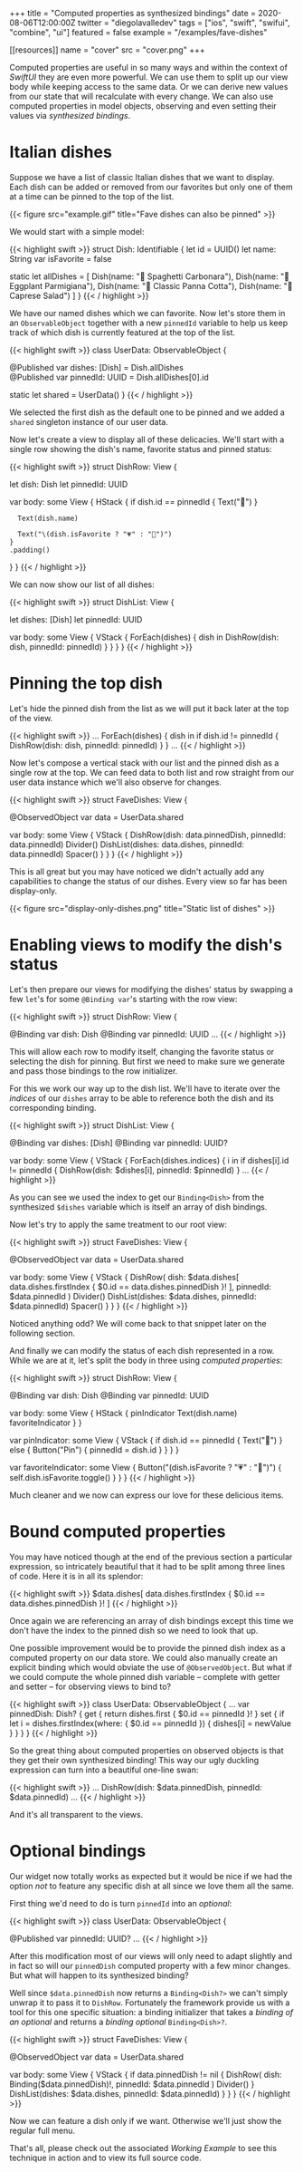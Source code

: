 +++
title = "Computed properties as synthesized bindings"
date = 2020-08-06T12:00:00Z
twitter = "diegolavalledev"
tags = ["ios", "swift", "swifui", "combine", "ui"]
featured = false
example = "/examples/fave-dishes"

[[resources]]
  name = "cover"
  src = "cover.png"
+++

Computed properties are useful in so many ways and within the context of _SwiftUI_ they are even more powerful. We can use them to split up our view body while keeping access to the same data. Or we can derive new values from our state that will recalculate with every change. We can also use computed properties in model objects, observing and even setting their values via _synthesized bindings_.

<!--more-->

# Italian dishes

Suppose we have a list of classic Italian dishes that we want to display. Each dish can be added or removed from our favorites but only one of them at a time can be pinned to the top of the list.

{{< figure src="example.gif" title="Fave dishes can also be pinned" >}}

We would start with a simple model:

{{< highlight swift  >}}
struct Dish: Identifiable {
  let id = UUID()
  let name: String
  var isFavorite = false
  
  static let allDishes = [
    Dish(name: "🍝 Spaghetti Carbonara"),
    Dish(name: "🧀 Eggplant Parmigiana"),
    Dish(name: "🍮 Classic Panna Cotta"),
    Dish(name: "🥗 Caprese Salad")
  ]
}
{{< / highlight >}}

We have our named dishes which we can favorite. Now let's store them in an `ObservableObject` together with a new `pinnedId` variable to help us keep track of which dish is currently featured at the top of the list. 

{{< highlight swift  >}}
class UserData: ObservableObject {
  
  @Published var dishes: [Dish] = Dish.allDishes  
  @Published var pinnedId: UUID = Dish.allDishes[0].id
  
  static let shared = UserData()
}
{{< / highlight >}}

We selected the first dish as the default one to be pinned and we added a `shared` singleton instance of our user data.

Now let's create a view to display all of these delicacies. We'll start with a single row showing the dish's name, favorite status and pinned status:

{{< highlight swift  >}}
struct DishRow: View {

  let dish: Dish
  let pinnedId: UUID
  
  var body: some View {
    HStack {
      if dish.id == pinnedId {
        Text("📌")
      }
      
      Text(dish.name)
      
      Text("\(dish.isFavorite ? "💗" : "🤍")")
    }
    .padding()
  }
}
{{< / highlight >}}

We can now show our list of all dishes:

{{< highlight swift  >}}
struct DishList: View {

  let dishes: [Dish]
  let pinnedId: UUID
  
  var body: some View {
    VStack {
      ForEach(dishes) { dish in
        DishRow(dish: dish, pinnedId: pinnedId)
      }
    }
  }
}
{{< / highlight >}}


# Pinning the top dish

Let's hide the pinned dish from the list as we will put it back later at the top of the view.

{{< highlight swift  >}}
…
ForEach(dishes) { dish in
  if dish.id != pinnedId {
    DishRow(dish: dish, pinnedId: pinnedId)
  }
}
…
{{< / highlight >}}

Now let's compose a vertical stack with our list and the pinned dish as a single row at the top. We can feed data to both list and row straight from our user data instance which we'll also observe for changes.  

{{< highlight swift  >}}
struct FaveDishes: View {

  @ObservedObject var data = UserData.shared

  var body: some View {
    VStack {
      DishRow(dish: data.pinnedDish, pinnedId: data.pinnedId)
      Divider()
      DishList(dishes: data.dishes, pinnedId: data.pinnedId)
      Spacer()
    }
  }
}
{{< / highlight >}}

This is all great but you may have noticed we didn't actually add any capabilities to change the status of our dishes. Every view so far has been display-only.

{{< figure src="display-only-dishes.png" title="Static list of dishes" >}}

# Enabling views to modify the dish's status

Let's then prepare our views for modifying the dishes' status by swapping a few `let`'s for some `@Binding var`'s starting with the row view:

{{< highlight swift  >}}
struct DishRow: View {

  @Binding var dish: Dish
  @Binding var pinnedId: UUID
  …
{{< / highlight >}}

This will allow each row to modify itself, changing the favorite status or selecting the dish for pinning. But first we need to make sure we generate and pass those bindings to the row initializer.

For this we work our way up to the dish list. We'll have to iterate over the _indices_ of our `dishes` array to be able to reference both the dish and its corresponding binding.

{{< highlight swift  >}}
struct DishList: View {

  @Binding var dishes: [Dish]
  @Binding var pinnedId: UUID?
  
  var body: some View {
    VStack {
      ForEach(dishes.indices) { i in
        if dishes[i].id != pinnedId {
          DishRow(dish: $dishes[i], pinnedId: $pinnedId)
        }
        …
{{< / highlight >}}

As you can see we used the index to get our `Binding<Dish>` from the synthesized `$dishes` variable which is itself an array of dish bindings.

Now let's try to apply the same treatment to our root view:

{{< highlight swift  >}}
struct FaveDishes: View {

  @ObservedObject var data = UserData.shared

  var body: some View {
    VStack {
      DishRow(
        dish: $data.dishes[
          data.dishes.firstIndex { $0.id == data.dishes.pinnedDish }!
        ],
        pinnedId: $data.pinnedId
      )
      Divider()
      DishList(dishes: $data.dishes, pinnedId: $data.pinnedId)
      Spacer()
    }
  }
}
{{< / highlight >}}


Noticed anything odd? We will come back to that snippet later on the following section.

And finally we can modify the status of each dish represented in a row. While we are at it, let's split the body in three using _computed properties_:

{{< highlight swift  >}}
struct DishRow: View {

  @Binding var dish: Dish
  @Binding var pinnedId: UUID
  
  var body: some View {
    HStack {
      pinIndicator
      Text(dish.name)
      favoriteIndicator
    }
  }
  
  var pinIndicator: some View {
    VStack {
      if dish.id == pinnedId {
        Text("📌")
      } else {
        Button("Pin") {
          pinnedId = dish.id
        }
      }
    }
  }

  var favoriteIndicator: some View {
    Button("\(dish.isFavorite ? "💗" : "🤍")") {
      self.dish.isFavorite.toggle()
    }
  }
}
{{< / highlight >}}


Much cleaner and we now can express our love for these delicious items.

# Bound computed properties

You may have noticed though at the end of the previous section a particular expression, so intricately beautiful that it had to be split among three lines of code. Here it is in all its splendor:

{{< highlight swift  >}}
$data.dishes[
  data.dishes.firstIndex { $0.id == data.dishes.pinnedDish }!
]
{{< / highlight >}}

Once again we are referencing an array of dish bindings except this time we don't have the index to the pinned dish so we need to look that up.

One possible improvement would be to provide the pinned dish index as a computed property on our data store. We could also manually create an explicit binding which would obviate the use of `@ObservedObject`. But what if we could compute the whole pinned dish variable – complete with getter and setter – for observing views to bind to? 

{{< highlight swift  >}}
class UserData: ObservableObject {
  …
  var pinnedDish: Dish? {
    get {
      return dishes.first { $0.id == pinnedId }!
    }
    set {
      if let i = dishes.firstIndex(where: { $0.id == pinnedId }) {
        dishes[i] = newValue
      }
    }
  }
}
{{< / highlight >}}

So the great thing about computed properties on observed objects is that they get their own synthesized binding! This way our ugly duckling expression can turn into a beautiful one-line swan:

{{< highlight swift  >}}
…
DishRow(dish: $data.pinnedDish, pinnedId: $data.pinnedId)
…
{{< / highlight >}}


And it's all transparent to the views.

# Optional bindings

Our widget now totally works as expected but it would be nice if we had the option _not_ to feature any specific dish at all since we love them all the same.

First thing we'd need to do is turn `pinnedId` into an _optional_:

{{< highlight swift  >}}
class UserData: ObservableObject {

  @Published var pinnedId: UUID?
  …
{{< / highlight >}}

After this modification most of our views will only need to adapt slightly and in fact so will our `pinnedDish` computed property with a few minor changes. But what will happen to its synthesized binding?

Well since `$data.pinnedDish` now returns a `Binding<Dish?>` we can't simply unwrap it to pass it to `DishRow`. Fortunately the framework provide us with a tool for this one specific situation: a binding initializer that takes a _binding of an optional_ and returns a _binding optional_ `Binding<Dish>?`. 

{{< highlight swift  >}}
struct FaveDishes: View {

  @ObservedObject var data = UserData.shared

  var body: some View {
    VStack {
      if data.pinnedDish != nil {
        DishRow(
          dish: Binding<Dish>($data.pinnedDish)!,
          pinnedId: $data.pinnedId
        )
        Divider()
      }
      DishList(dishes: $data.dishes, pinnedId: $data.pinnedId)
    }
  }
}
{{< / highlight >}}

Now we can feature a dish only if we want. Otherwise we'll just show the regular full menu.

That's all, please check out the associated _Working Example_ to see this technique in action and to view its full source code.

